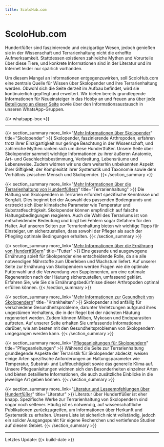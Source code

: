 ```yaml
---
title: ScoloHub.com
---
```

# ScoloHub.com


Hundertfüßer sind faszinierende und einzigartige Wesen, jedoch genießen sie in der Wissenschaft und Terrarienhaltung nicht die erhoffte Aufmerksamkeit. Stattdessen existieren zahlreiche Mythen und Vorurteile über diese Tiere, und konkrete Informationen sind in der Literatur und im Internet leider nur spärlich vorhanden.

Um diesem Mangel an Informationen entgegenzuwirken, soll ScoloHub.com eine zentrale Quelle für Wissen über Skolopender und ihre Terrarienhaltung werden. Obwohl sich die Seite derzeit im Aufbau befindet, wird sie kontinuierlich gepflegt und erweitert. Wir bieten bereits grundlegende Informationen für Neueinsteiger in das Hobby an und freuen uns über jede [Beteiligung an dieser Seite](about) sowie über den Informationsaustausch in unseren WhatsApp-Gruppen.

{{< whatsapp-box >}}

---

{{< section_summary 
    more_link="[Mehr Informationen über Skolopender](skolopender)"
    title="Skolopender"
    >}}
Skolopender, faszinierende Arthropoden, erfahren trotz ihrer Einzigartigkeit nur geringe Beachtung in der Wissenschaft, und zahlreiche Mythen ranken sich um diese Hundertfüßer. Unsere Seite über Skolopender sammelt wichtige Informationen zu ihrer äußeren Anatomie, Art- und Geschlechtsbestimmung, Verbreitung, Lebensräume und Lebensweise. Zudem widmen wir uns dem weiterhin unbekannten Aspekt ihrer Giftigkeit, der Komplexität ihrer Systematik und Taxonomie sowie dem Verhältnis zwischen Mensch und Skolopender.
{{< /section_summary >}}

{{< section_summary 
    more_link="[Mehr Informationen über die Terrarienhaltung von Hundertfüßern](terrarienhaltung)"
    title="Terrarienhaltung"
    >}}
Die Haltung von Skolopendern in Terrarien erfordert spezifische Kenntnisse und Sorgfalt. Dies beginnt bei der Auswahl des passenden Bodengrunds und erstreckt sich über klimatische Parameter wie Temperatur und Substratfeuchtigkeit. Skolopender können empfindlich auf falsche Haltungsbedingungen reagieren. Auch die Wahl des Terrariums ist von entscheidender Bedeutung und birgt bei Fehlern sogar Gefahren für den Halter. Auf unseren Seiten zur Terrarienhaltung bieten wir wichtige Tipps für Einsteiger, um sicherzustellen, dass sowohl der Pfleger als auch der Pflegling optimale Bedingungen erhalten.
{{< /section_summary >}}

{{< section_summary 
    more_link="[Mehr Informationen über die Ernährung von Hundertfüßern](futter)"
    title="Futter"
    >}}
Eine gesunde und ausgewogene Ernährung spielt für Skolopender eine entscheidende Rolle, da sie alle notwendigen Nährstoffe zum Überleben und Wachstum liefert. Auf unserer Seite zur Ernährung von Skolopendern werden Fragen wie die optimale Futterwahl und die Verwendung von Supplementen, um eine optimale Regeneration nach der Häutung sicherzustellen, umfassend geklärt. Erfahren Sie, wie Sie die Ernährungsbedürfnisse dieser Arthropoden optimal erfüllen können.
{{< /section_summary >}}

{{< section_summary 
    more_link="[Mehr Informationen zur Gesundheit von Skolopendern](krankheiten)"
    title="Krankheiten"
    >}}
Skolopender sind anfällig für verschiedene Gesundheitsprobleme, darunter Verletzungen aufgrund ihres ungestümen Verhaltens, die in der Regel bei der nächsten Häutung regeneriert werden. Zudem können Milben, Mykosen und Endoparasiten auftreten. Auf unserer Seite erhalten Sie umfassende Informationen darüber, wie am besten mit den Gesundheitsproblemen von Skolopendern umgegangen werden kann. 
{{< /section_summary >}}

{{< section_summary 
    more_link="[Pflegeanleitungen für Skolopendern](caresheets)"
    title="Pflegeanleitungen"
    >}}
Während die Seite zur Terrarienhaltung grundlegende Aspekte der Terraristik für Skolopender abdeckt, weisen einige Arten spezifische Anforderungen an Haltungsparameter wie Temperatur, Substrat- und Luftfeuchtigkeit sowie das generelle Klima auf. Unsere Pflegeanleitungen widmen sich den Besonderheiten einzelner Arten und bieten detaillierte Informationen, die auch zusätzliche Einblicke in die jeweilige Art geben können.
{{< /section_summary >}}

{{< section_summary 
    more_link="[Literatur und Leseempfehlungen über Hundertfüßer](literatur)"
    title="Literatur"
    >}}
Literatur über Hundertfüßer ist eher knapp. Spezifische Werke zur Terrarienhaltung von Skolopendern sind sogar noch seltener. Häufig ist es notwendig, auf wissenschaftliche Publikationen zurückzugreifen, um Informationen über Herkunft und Systematik zu erhalten. Unsere Liste ist sicherlich nicht vollständig, jedoch ein solider Ausgangspunkt für eigene Recherchen und vertiefende Studien auf diesem Gebiet.
{{< /section_summary >}}

---

Letztes Update: {{< build-date >}}